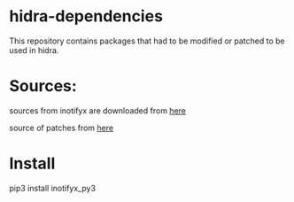 # hidra-dependencies

This repository contains packages that had to be modified or patched to be used in hidra.

# Sources:

sources from inotifyx are downloaded from [here](https://launchpad.net/inotifyx/)

source of patches from [here](https://bugs.debian.org/cgi-bin/bugreport.cgi?bug=856283)


# Install
pip3 install inotifyx_py3
